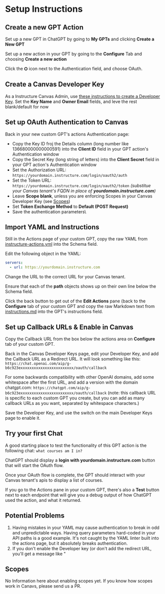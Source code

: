 # Setup Instructions
## Create a new GPT Action
Set up a new GPT in ChatGPT by going to **My GPTs** and clicking **Create a New GPT** 

Set up a new action in your GPT by going to the **Configure** Tab and choosing **Create a new action**

Click the **⛭** icon next to the Authentication field, and choose OAuth. 

## Create a Canvas Developer Key

As a Instructure Canvas Admin, use [these instructions to create a Developer Key](https://community.canvaslms.com/t5/Admin-Guide/How-do-I-add-a-developer-API-key-for-an-account/ta-p/259). Set the **Key Name** and **Owner Email** fields, and leve the rest blank/default for now 

## Set up OAuth Authentication to Canvas
Back in your new custom GPT's actions Authentication page:
* Copy the Key ID froj the Details column (long number like 136680000000000591) into the **Client ID** field in your GPT action's Authentication window
* Copy the Secret Key (long string of letters) into the **Client Secret** field in your GPT action's Authentication window
* Set the Authorization URL: `https://yourdomain.instructure.com/login/oauth2/auth`
* Set the Token URL: `https://yourdomain.instructure.com/login/oauth2/token` 
  _(substitue your Canvas tenant's FQDN in place of **yourdomain.instructure.com**)_
* Leave **Scope blank**, unless you are enforcing Scopes in your Canvas Developer Key (see [Scopes](#scopes))
* Set **Token Exchange Method** to **Default (POST Request)**
* Save the authentication parameters\

## Import YAML and Instructions

Still in the Actions page of your custom GPT, copy the raw YAML from [instructure-actions.yml](./instructure-actions.yml) into the Schema field. 

Edit the following object in the YAML: 

```yaml
servers:
  - url: https://yourdomain.instructure.com
```
Change the URL to the correct URL for your Canvas tenant. 

Ensure that each of the **path** objects shows up on their own line below the Schema field. 

Click the back button to get out of the **Edit Actions** pane (back to the **Configure** tab of your custom GPT and copy the raw Markdown text from [instructions.md](./instructions.md) into the GPT's instructions field. 

## Set up Callback URLs & Enable in Canvas

Copy the Callback URL from the box below the actions area on **Configure** tab of your custom GPT. 

Back in the Canvas Developer Keys page, edit your Developer Key, and add the Callback URL as a Redirect URL. It will look something like this: 
`https://chat.openai.com/aip/g-b6c923exxxxxxxxxxxxxxxxxxxxxxxx/oauth/callback`

For some backwards compatibility with other OpenAI domains, add some whitespace after the first URL, and add a version with the domain chatgpt.com:
`https://chatgpt.com/aip/g-b6c923exxxxxxxxxxxxxxxxxxxxxxxx/oauth/callback`
(note: this callback URL is specific to each custom GPT you create, but you can add as many callback URLs as you want, separated by whitespace characters.)

Save the Developer Key, and use the switch on the main Developer Keys page to enable it.

## Try your first Chat

A good starting place to test the functionality of this GPT action is the following chat: 
`what courses am I in?`

ChatGPT should display a **login with yourdomain.instructure.com** button that will start the OAuth flow. 

Once your OAuth flow is complete, the GPT should interact with your Canvas tenant's apis to display a list of courses. 

If you go to the Actions pane in your custom GPT, there's also a **Test** button next to each endpoint that will give you a debug output of how ChatGPT used the action, and what it returned. 

## Potential Problems

1. Having mistakes in your YAML may cause authentication to break in odd and unpredictable ways. Having query parameters hard-coded in your API paths is a good example. It's not caught by the YAML linter built into the actions page, but it absolutely breaks authentication.
1. If you don't enable the Developer key (or don't add the redirect URL, you'll get a message like "

## Scopes

No Information here about enabling scopes yet. If you know how scopes work in Canavs, please send us a PR. 
